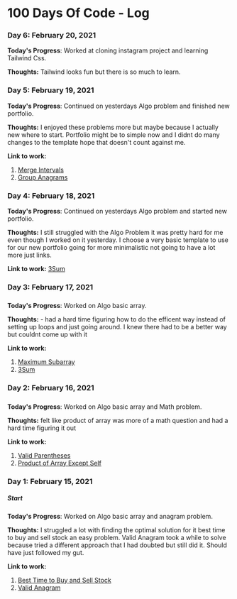 # 100 Days Of Code - Log
<!---
### Day 0: February 30, 2016 (Example 1)
##### (delete me or comment me out)

**Today's Progress**: Fixed CSS, worked on canvas functionality for the app.

**Thoughts:** I really struggled with CSS, but, overall, I feel like I am slowly getting better at it. Canvas is still new for me, but I managed to figure out some basic functionality.

**Link to work:** [Calculator App](http://www.example.com)

--->
### Day 6: February 20, 2021

**Today's Progress**: Worked at cloning instagram project and learning Tailwind Css.

**Thoughts:** Tailwind looks fun but there is so much to learn.


### Day 5: February 19, 2021

**Today's Progress**: Continued on yesterdays Algo problem and finished new portfolio.

**Thoughts:** I enjoyed these problems more but maybe because I actually new where to start. Portfolio might be to simple now and I didnt do many changes to the template hope that doesn't count against me. 

**Link to work:** 
1. [Merge Intervals](https://leetcode.com/problems/merge-intervals/)
1. [Group Anagrams](https://leetcode.com/problems/group-anagrams/)

### Day 4: February 18, 2021

**Today's Progress**: Continued on yesterdays Algo problem and started new portfolio.

**Thoughts:** I still struggled with the Algo Problem it was pretty hard for me even though I worked on it yesterday. I choose a very basic template to use for our new portfolio going for more minimalistic not going to have a lot more just links.

**Link to work:** [3Sum](https://leetcode.com/problems/3sum/)

### Day 3: February 17, 2021 
##### 

**Today's Progress**: Worked on Algo basic array.

**Thoughts:** - had a hard time figuring how to do the efficent way instead of setting up loops and just going around. I knew there had to be a better way but couldnt come up with it

**Link to work:** 
1. [Maximum Subarray](https://leetcode.com/problems/maximum-subarray/)
2. [3Sum](https://leetcode.com/problems/3sum/)

### Day 2: February 16, 2021 
##### 

**Today's Progress**: Worked on Algo basic array and Math problem.

**Thoughts:** felt like product of array was more of a math question and had a hard time figuring it out

**Link to work:** 
1. [Valid Parentheses](https://leetcode.com/problems/valid-parentheses/)
2. [Product of Array Except Self](https://leetcode.com/problems/product-of-array-except-self/)

### Day 1: February 15, 2021 
##### Start

**Today's Progress**: Worked on Algo basic array and anagram problem.

**Thoughts:** I struggled a lot with finding the optimal solution for it best time to buy and sell stock an easy problem. Valid Anagram took a while to solve because tried a different approach that I had doubted but still did it. Should have just followed my gut. 

**Link to work:** 
1. [Best Time to Buy and Sell Stock](https://leetcode.com/problems/best-time-to-buy-and-sell-stock/)
2. [Valid Anagram](https://leetcode.com/problems/valid-anagram/)
